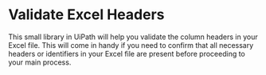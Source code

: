 # Validate Excel Headers
This small library in UiPath will help you validate the column headers in your Excel file. This will come in handy if you need to confirm that all necessary headers or identifiers in your Excel file are present before proceeding to your main process.
